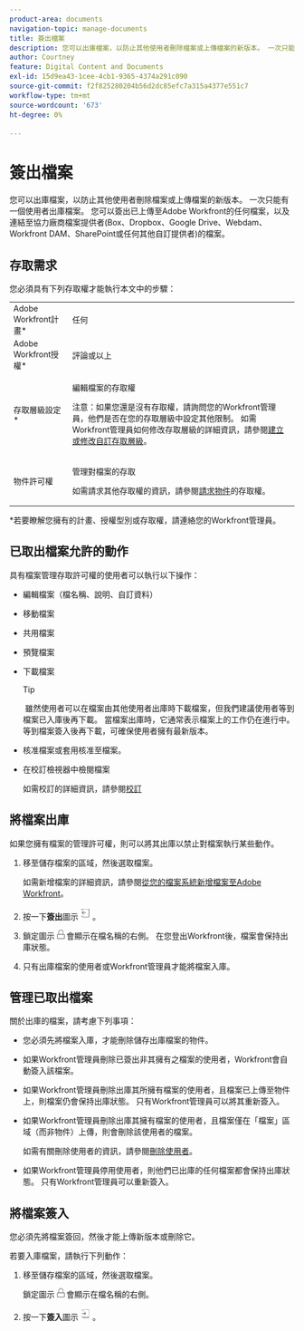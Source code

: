 ```yaml
---
product-area: documents
navigation-topic: manage-documents
title: 簽出檔案
description: 您可以出庫檔案，以防止其他使用者刪除檔案或上傳檔案的新版本。 一次只能有一個使用者出庫檔案。 您可以簽出已上傳至Adobe Workfront的任何檔案，以及連結至協力廠商檔案提供者(Box、Dropbox、Google Drive、Webdam、Workfront DAM、SharePoint或任何其他自訂提供者)的檔案。
author: Courtney
feature: Digital Content and Documents
exl-id: 15d9ea43-1cee-4cb1-9365-4374a291c090
source-git-commit: f2f825280204b56d2dc85efc7a315a4377e551c7
workflow-type: tm+mt
source-wordcount: '673'
ht-degree: 0%

---
```


# 簽出檔案

您可以出庫檔案，以防止其他使用者刪除檔案或上傳檔案的新版本。 一次只能有一個使用者出庫檔案。 您可以簽出已上傳至Adobe Workfront的任何檔案，以及連結至協力廠商檔案提供者(Box、Dropbox、Google Drive、Webdam、Workfront DAM、SharePoint或任何其他自訂提供者)的檔案。 

## 存取需求

您必須具有下列存取權才能執行本文中的步驟：

<table style="table-layout:auto"> 
 <col> 
 <col> 
 <tbody> 
  <tr> 
   <td role="rowheader">Adobe Workfront計畫*</td> 
   <td> <p>任何</p> </td> 
  </tr> 
  <tr> 
   <td role="rowheader">Adobe Workfront授權*</td> 
   <td> <p>評論或以上</p> </td> 
  </tr> 
  <tr> 
   <td role="rowheader">存取層級設定*</td> 
   <td> <p>編輯檔案的存取權</p> <p>注意：如果您還是沒有存取權，請詢問您的Workfront管理員，他們是否在您的存取層級中設定其他限制。 如需Workfront管理員如何修改存取層級的詳細資訊，請參閱<a href="../../administration-and-setup/add-users/configure-and-grant-access/create-modify-access-levels.md" class="MCXref xref">建立或修改自訂存取層級</a>。</p> </td> 
  </tr> 
  <tr> 
   <td role="rowheader">物件許可權</td> 
   <td> <p>管理對檔案的存取</p> <p>如需請求其他存取權的資訊，請參閱<a href="../../workfront-basics/grant-and-request-access-to-objects/request-access.md" class="MCXref xref">請求物件</a>的存取權。</p> </td> 
  </tr> 
 </tbody> 
</table>

&#42;若要瞭解您擁有的計畫、授權型別或存取權，請連絡您的Workfront管理員。

## 已取出檔案允許的動作

具有檔案管理存取許可權的使用者可以執行以下操作：

* 編輯檔案（檔名稱、說明、自訂資料）
* 移動檔案
* 共用檔案
* 預覽檔案
* 下載檔案

  >[!TIP]
  >
  > 雖然使用者可以在檔案由其他使用者出庫時下載檔案，但我們建議使用者等到檔案已入庫後再下載。 當檔案出庫時，它通常表示檔案上的工作仍在進行中。 等到檔案簽入後再下載，可確保使用者擁有最新版本。

* 核准檔案或套用核准至檔案。
* 在校訂檢視器中檢閱檔案

  如需校訂的詳細資訊，請參閱[校訂](../../review-and-approve-work/proofing/proofing.md)

## 將檔案出庫

如果您擁有檔案的管理許可權，則可以將其出庫以禁止對檔案執行某些動作。 

1. 移至儲存檔案的區域，然後選取檔案。 

   如需新增檔案的詳細資訊，請參閱[從您的檔案系統新增檔案至Adobe Workfront](../../documents/adding-documents-to-workfront/add-documents-from-file-system.md)。

1. 按一下&#x200B;**簽出**&#x200B;圖示![](assets/check-out-25x23.png)。

1. 鎖定圖示![](assets/lock-icon-locked-qs.png)會顯示在檔名稱的右側。 在您登出Workfront後，檔案會保持出庫狀態。
1. 只有出庫檔案的使用者或Workfront管理員才能將檔案入庫。

## 管理已取出檔案

關於出庫的檔案，請考慮下列事項：

* 您必須先將檔案入庫，才能刪除儲存出庫檔案的物件。 
* 如果Workfront管理員刪除已簽出非其擁有之檔案的使用者，Workfront會自動簽入該檔案。
* 如果Workfront管理員刪除出庫其所擁有檔案的使用者，且檔案已上傳至物件上，則檔案仍會保持出庫狀態。 只有Workfront管理員可以將其重新簽入。
* 如果Workfront管理員刪除出庫其擁有檔案的使用者，且檔案僅在「檔案」區域（而非物件）上傳，則會刪除該使用者的檔案。

  如需有關刪除使用者的資訊，請參閱[刪除使用者](../../administration-and-setup/add-users/create-and-manage-users/delete-a-user.md)。

* 如果Workfront管理員停用使用者，則他們已出庫的任何檔案都會保持出庫狀態。 只有Workfront管理員可以重新簽入。 

## 將檔案簽入

您必須先將檔案簽回，然後才能上傳新版本或刪除它。 

若要入庫檔案，請執行下列動作：

1. 移至儲存檔案的區域，然後選取檔案。 

   鎖定圖示![](assets/lock-icon-locked-qs.png)會顯示在檔名稱的右側。

1. 按一下&#x200B;**簽入**&#x200B;圖示![](assets/check-in-25x22.png)。
